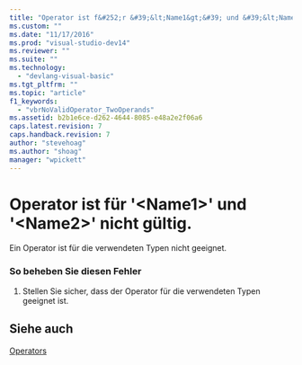 ```yaml
---
title: "Operator ist f&#252;r &#39;&lt;Name1&gt;&#39; und &#39;&lt;Name2&gt;&#39; nicht g&#252;ltig. | Microsoft Docs"
ms.custom: ""
ms.date: "11/17/2016"
ms.prod: "visual-studio-dev14"
ms.reviewer: ""
ms.suite: ""
ms.technology: 
  - "devlang-visual-basic"
ms.tgt_pltfrm: ""
ms.topic: "article"
f1_keywords: 
  - "vbrNoValidOperator_TwoOperands"
ms.assetid: b2b1e6ce-d262-4644-8085-e48a2e2f06a6
caps.latest.revision: 7
caps.handback.revision: 7
author: "stevehoag"
ms.author: "shoag"
manager: "wpickett"
---
```

# Operator ist f&#252;r &#39;&lt;Name1&gt;&#39; und &#39;&lt;Name2&gt;&#39; nicht g&#252;ltig.
Ein Operator ist für die verwendeten Typen nicht geeignet.  
  
### So beheben Sie diesen Fehler  
  
1.  Stellen Sie sicher, dass der Operator für die verwendeten Typen geeignet ist.  
  
## Siehe auch  
 [Operators](../../visual-basic/language-reference/operators/index.md)